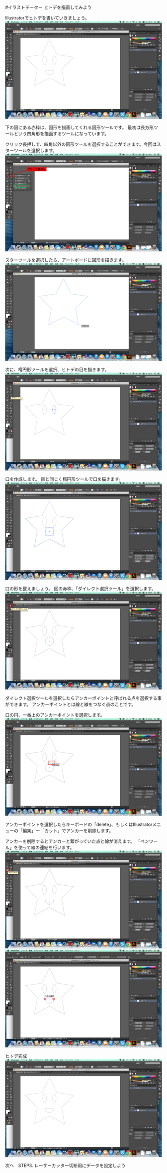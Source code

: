 
#イラストテーター ヒトデを描画してみよう

Illustratorでヒトデを書いていきましょう。
<br>
![](LC-2-22-01.png)



下の図にある赤枠は、図形を描画してくれる図形ツールです。
最初は長方形ツールという四角形を描画するツールになっています。

クリック長押しで、四角以外の図形ツールを選択することができます。今回はスターツールを選択します。
<br>
![](LC-2-22-02.png)

スターツールを選択したら、アートボードに図形を描きます。
<br>
![](LC-2-22-03.png)


次に、楕円形ツールを選択、ヒトデの目を描きます。
<br>
![](LC-2-22-04.png)


口を作成します。
目と同じく楕円形ツールで口を描きます。
<br>
![](LC-2-22-05.png)

口の形を整えましょう。
図の赤枠、「ダイレクト選択ツール」を選択します。
<br>
![](LC-2-22-06.png)

ダイレクト選択ツールを選択したらアンカーポイントと呼ばれる点を選択する事ができます。
アンカーポイントとは線と線をつなぐ点のことです。

口の円、一番上のアンカーポイントを選択します。
<br>
![](LC-2-22-07.png)

アンカーポイントを選択したらキーボードの「delete」、もしくはIllustratorメニューの「編集」ー「カット」でアンカーを削除します。

アンカーを削除するとアンカーと繋がっていた点と線が消えます。
「ペンツール」を使って線の連結を行います。
<br>
![](LC-2-22-08.png)
![](LC-2-22-09.png)


ヒトデ完成
<br>
![](LC-2-22-10.png)

次へ　STEP3. レーザーカッター切断用にデータを設定しよう